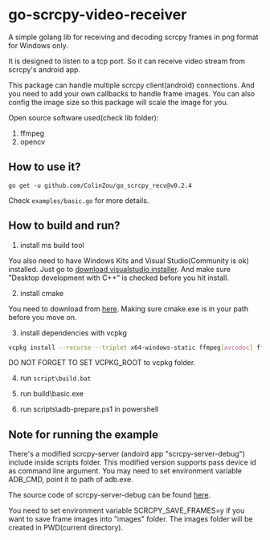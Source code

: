 # go-scrcpy-video-receiver
A simple golang lib for receiving and decoding scrcpy frames in png format for Windows only.

It is designed to listen to a tcp port. So it can receive video stream from scrcpy's android app. 

This package can handle multiple scrcpy client(android) connections. 
And you need to add your own callbacks to handle frame images. You can also config the image size so this package will scale the image for you.

Open source software used(check lib folder):

1. ffmpeg
2. opencv

## How to use it?
```go get -u github.com/ColinZou/go_scrcpy_recv@v0.2.4```

Check ```examples/basic.go``` for more details. 

## How to build and run?

1. install ms build tool

You also need to have Windows Kits and Visual Studio(Community is ok) installed. Just go to [download visualstudio installer](https://visualstudio.microsoft.com/downloads/). And make sure "Desktop development with C++" is checked before you hit install.

2. install cmake

You need to download from [here](https://cmake.org). Making sure cmake.exe is in your path before you move on.

3. install dependencies with vcpkg

```bash
vcpkg install --recurse --triplet x64-windows-static ffmpeg[avcodec] ffmpeg[x264] ffmpeg[swscale] ffmpeg[avresample] opencv4[png] boost-asio
```

DO NOT FORGET TO SET VCPKG_ROOT to vcpkg folder.

4. run ```script\build.bat```

5. run build\basic.exe

6. run scripts\adb-prepare.ps1 in powershell

## Note for running the example

There's a modified scrcpy-server (andoird app "scrcpy-server-debug") include inside scripts folder. This modified version supports pass device id as command line argument.
You may need to set environment variable ADB_CMD, point it to path of adb.exe. 

The source code of scrcpy-server-debug can be found [here](github.com/ColinZou/scrcpy).

You need to set environment variable SCRCPY_SAVE_FRAMES=y if you want to save frame images into "images" folder. The images folder will be created in PWD(current directory).



